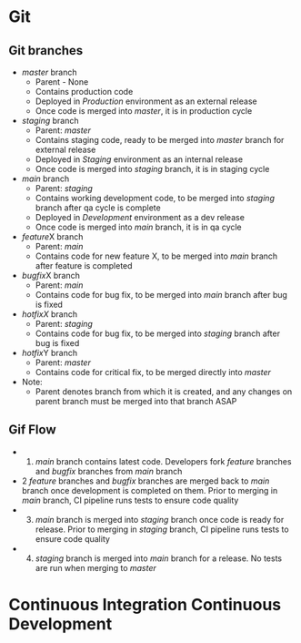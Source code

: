 # Git

## Git branches
- *master* branch
    - Parent - None
    - Contains production code
    - Deployed in *Production* environment as an external release
    - Once code is merged into *master*, it is in production cycle
- *staging* branch
    - Parent: *master*
    - Contains staging code, ready to be merged into *master* branch for external release
    - Deployed in *Staging* environment as an internal release
    - Once code is merged into *staging* branch, it is in staging cycle
- *main* branch
    - Parent: *staging*
    - Contains working development code, to be merged into *staging* branch after qa cycle is complete
    - Deployed in *Development* environment as a dev release
    - Once code is merged into *main* branch, it is in qa cycle
- *feature*X branch
    - Parent: *main*
    - Contains code for new feature X, to be merged into *main* branch after feature is completed
- *bugfix*X branch
    - Parent: *main*
    - Contains code for bug fix, to be merged into *main* branch after bug is fixed
- *hotfixX* branch
    - Parent: *staging*
    - Contains code for bug fix, to be merged into *staging* branch after bug is fixed
- *hotfix*Y branch
    - Parent: *master*
    - Contains code for critical fix, to be merged directly into *master*
- Note:
    - Parent denotes branch from which it is created, and any changes on parent branch must be merged into that branch ASAP

## Gif Flow
- 1. *main* branch contains latest code. Developers fork *feature* branches and *bugfix* branches from *main* branch
- 2 *feature* branches and *bugfix* branches are merged back to *main* branch once development is completed on them. Prior to merging in *main* branch, CI pipeline runs tests to ensure code quality
- 3. *main* branch is merged into *staging* branch once code is ready for release. Prior to merging in *staging* branch, CI pipeline runs tests to ensure code quality
- 4. *staging* branch is merged into *main* branch for a release. No tests are run when merging to *master*


# Continuous Integration Continuous Development
